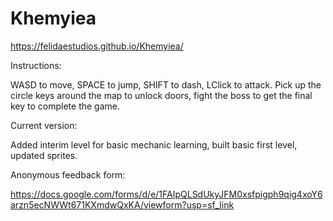 # Khemyiea
 
https://felidaestudios.github.io/Khemyiea/

Instructions:

WASD to move, SPACE to jump, SHIFT to dash, LClick to attack. Pick up the circle keys around the map to unlock doors, fight the boss to get the final key to complete the game.

Current version:

Added interim level for basic mechanic learning, built basic first level, updated sprites.

Anonymous feedback form:

https://docs.google.com/forms/d/e/1FAIpQLSdUkyJFM0xsfpigph9qig4xoY6arzn5ecNWWt671KXmdwQxKA/viewform?usp=sf_link
